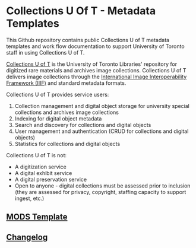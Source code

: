 # Collections U Of T - Metadata Templates

This Github repository contains public Collections U of T metadata templates and work flow documentation to support University of Toronto staff in using Collections U of T. 

[Collections U of T](https://collections.library.utoronto.ca) is the  University of Toronto Libraries' repository for digitized rare materials and archives image collections. Collections U of T delivers image collections through the [International Image Interoperability Framework (IIIF)](https://iiif.io/) and standard metadata formats.

Collections U of T provides service users:

1. Collection management and digital object storage for university special collections and archives image collections
2. Indexing for digital object metadata
3. Search and discovery for collections and digital objects
4. User management and authentication (CRUD for collections and digital objects)
5. Statistics for collections and digital objects

Collections U of T is not:
* A digitization service
* A digital exhibit service
* A digital preservation service
* Open to anyone - digital collections must be assessed prior to inclusion (they are assessed for privacy, copyright, staffing capacity to support ingest, etc.) 

## [MODS Template](collections_uoft_mods_map.xml)

## [Changelog](CHANGELOG.md)
